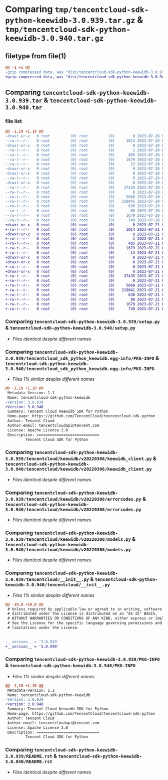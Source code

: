 # Comparing `tmp/tencentcloud-sdk-python-keewidb-3.0.939.tar.gz` & `tmp/tencentcloud-sdk-python-keewidb-3.0.940.tar.gz`

## filetype from file(1)

```diff
@@ -1 +1 @@
-gzip compressed data, was "dist/tencentcloud-sdk-python-keewidb-3.0.939.tar", last modified: Thu Jul 20 00:26:39 2023, max compression
+gzip compressed data, was "dist/tencentcloud-sdk-python-keewidb-3.0.940.tar", last modified: Fri Jul 21 00:44:50 2023, max compression
```

## Comparing `tencentcloud-sdk-python-keewidb-3.0.939.tar` & `tencentcloud-sdk-python-keewidb-3.0.940.tar`

### file list

```diff
@@ -1,19 +1,19 @@
-drwxr-xr-x   0 root         (0) root         (0)        0 2023-07-20 00:26:39.000000 tencentcloud-sdk-python-keewidb-3.0.939/
--rw-r--r--   0 root         (0) root         (0)     1014 2023-07-20 00:26:39.000000 tencentcloud-sdk-python-keewidb-3.0.939/setup.py
-drwxr-xr-x   0 root         (0) root         (0)        0 2023-07-20 00:26:39.000000 tencentcloud-sdk-python-keewidb-3.0.939/tencentcloud_sdk_python_keewidb.egg-info/
--rw-r--r--   0 root         (0) root         (0)        1 2023-07-20 00:26:39.000000 tencentcloud-sdk-python-keewidb-3.0.939/tencentcloud_sdk_python_keewidb.egg-info/dependency_links.txt
--rw-r--r--   0 root         (0) root         (0)      485 2023-07-20 00:26:39.000000 tencentcloud-sdk-python-keewidb-3.0.939/tencentcloud_sdk_python_keewidb.egg-info/SOURCES.txt
--rw-r--r--   0 root         (0) root         (0)     1679 2023-07-20 00:26:39.000000 tencentcloud-sdk-python-keewidb-3.0.939/tencentcloud_sdk_python_keewidb.egg-info/PKG-INFO
--rw-r--r--   0 root         (0) root         (0)       13 2023-07-20 00:26:39.000000 tencentcloud-sdk-python-keewidb-3.0.939/tencentcloud_sdk_python_keewidb.egg-info/top_level.txt
-drwxr-xr-x   0 root         (0) root         (0)        0 2023-07-20 00:26:39.000000 tencentcloud-sdk-python-keewidb-3.0.939/tencentcloud/
-drwxr-xr-x   0 root         (0) root         (0)        0 2023-07-20 00:26:39.000000 tencentcloud-sdk-python-keewidb-3.0.939/tencentcloud/keewidb/
--rw-r--r--   0 root         (0) root         (0)        0 2023-07-20 00:26:39.000000 tencentcloud-sdk-python-keewidb-3.0.939/tencentcloud/keewidb/__init__.py
-drwxr-xr-x   0 root         (0) root         (0)        0 2023-07-20 00:26:39.000000 tencentcloud-sdk-python-keewidb-3.0.939/tencentcloud/keewidb/v20220308/
--rw-r--r--   0 root         (0) root         (0)    37435 2023-07-20 00:26:39.000000 tencentcloud-sdk-python-keewidb-3.0.939/tencentcloud/keewidb/v20220308/keewidb_client.py
--rw-r--r--   0 root         (0) root         (0)        0 2023-07-20 00:26:39.000000 tencentcloud-sdk-python-keewidb-3.0.939/tencentcloud/keewidb/v20220308/__init__.py
--rw-r--r--   0 root         (0) root         (0)     5660 2023-07-20 00:26:39.000000 tencentcloud-sdk-python-keewidb-3.0.939/tencentcloud/keewidb/v20220308/errorcodes.py
--rw-r--r--   0 root         (0) root         (0)   219041 2023-07-20 00:26:39.000000 tencentcloud-sdk-python-keewidb-3.0.939/tencentcloud/keewidb/v20220308/models.py
--rw-r--r--   0 root         (0) root         (0)      630 2023-07-20 00:26:39.000000 tencentcloud-sdk-python-keewidb-3.0.939/tencentcloud/__init__.py
--rw-r--r--   0 root         (0) root         (0)       88 2023-07-20 00:26:39.000000 tencentcloud-sdk-python-keewidb-3.0.939/setup.cfg
--rw-r--r--   0 root         (0) root         (0)     1679 2023-07-20 00:26:39.000000 tencentcloud-sdk-python-keewidb-3.0.939/PKG-INFO
--rw-r--r--   0 root         (0) root         (0)      749 2023-07-20 00:26:39.000000 tencentcloud-sdk-python-keewidb-3.0.939/README.rst
+drwxr-xr-x   0 root         (0) root         (0)        0 2023-07-21 00:44:50.000000 tencentcloud-sdk-python-keewidb-3.0.940/
+-rw-r--r--   0 root         (0) root         (0)     1014 2023-07-21 00:44:49.000000 tencentcloud-sdk-python-keewidb-3.0.940/setup.py
+drwxr-xr-x   0 root         (0) root         (0)        0 2023-07-21 00:44:50.000000 tencentcloud-sdk-python-keewidb-3.0.940/tencentcloud_sdk_python_keewidb.egg-info/
+-rw-r--r--   0 root         (0) root         (0)        1 2023-07-21 00:44:50.000000 tencentcloud-sdk-python-keewidb-3.0.940/tencentcloud_sdk_python_keewidb.egg-info/dependency_links.txt
+-rw-r--r--   0 root         (0) root         (0)      485 2023-07-21 00:44:50.000000 tencentcloud-sdk-python-keewidb-3.0.940/tencentcloud_sdk_python_keewidb.egg-info/SOURCES.txt
+-rw-r--r--   0 root         (0) root         (0)     1679 2023-07-21 00:44:50.000000 tencentcloud-sdk-python-keewidb-3.0.940/tencentcloud_sdk_python_keewidb.egg-info/PKG-INFO
+-rw-r--r--   0 root         (0) root         (0)       13 2023-07-21 00:44:50.000000 tencentcloud-sdk-python-keewidb-3.0.940/tencentcloud_sdk_python_keewidb.egg-info/top_level.txt
+drwxr-xr-x   0 root         (0) root         (0)        0 2023-07-21 00:44:50.000000 tencentcloud-sdk-python-keewidb-3.0.940/tencentcloud/
+drwxr-xr-x   0 root         (0) root         (0)        0 2023-07-21 00:44:50.000000 tencentcloud-sdk-python-keewidb-3.0.940/tencentcloud/keewidb/
+-rw-r--r--   0 root         (0) root         (0)        0 2023-07-21 00:44:49.000000 tencentcloud-sdk-python-keewidb-3.0.940/tencentcloud/keewidb/__init__.py
+drwxr-xr-x   0 root         (0) root         (0)        0 2023-07-21 00:44:50.000000 tencentcloud-sdk-python-keewidb-3.0.940/tencentcloud/keewidb/v20220308/
+-rw-r--r--   0 root         (0) root         (0)    37435 2023-07-21 00:44:49.000000 tencentcloud-sdk-python-keewidb-3.0.940/tencentcloud/keewidb/v20220308/keewidb_client.py
+-rw-r--r--   0 root         (0) root         (0)        0 2023-07-21 00:44:49.000000 tencentcloud-sdk-python-keewidb-3.0.940/tencentcloud/keewidb/v20220308/__init__.py
+-rw-r--r--   0 root         (0) root         (0)     5660 2023-07-21 00:44:49.000000 tencentcloud-sdk-python-keewidb-3.0.940/tencentcloud/keewidb/v20220308/errorcodes.py
+-rw-r--r--   0 root         (0) root         (0)   219041 2023-07-21 00:44:49.000000 tencentcloud-sdk-python-keewidb-3.0.940/tencentcloud/keewidb/v20220308/models.py
+-rw-r--r--   0 root         (0) root         (0)      630 2023-07-21 00:44:49.000000 tencentcloud-sdk-python-keewidb-3.0.940/tencentcloud/__init__.py
+-rw-r--r--   0 root         (0) root         (0)       88 2023-07-21 00:44:50.000000 tencentcloud-sdk-python-keewidb-3.0.940/setup.cfg
+-rw-r--r--   0 root         (0) root         (0)     1679 2023-07-21 00:44:50.000000 tencentcloud-sdk-python-keewidb-3.0.940/PKG-INFO
+-rw-r--r--   0 root         (0) root         (0)      749 2023-07-21 00:44:49.000000 tencentcloud-sdk-python-keewidb-3.0.940/README.rst
```

### Comparing `tencentcloud-sdk-python-keewidb-3.0.939/setup.py` & `tencentcloud-sdk-python-keewidb-3.0.940/setup.py`

 * *Files identical despite different names*

### Comparing `tencentcloud-sdk-python-keewidb-3.0.939/tencentcloud_sdk_python_keewidb.egg-info/PKG-INFO` & `tencentcloud-sdk-python-keewidb-3.0.940/tencentcloud_sdk_python_keewidb.egg-info/PKG-INFO`

 * *Files 1% similar despite different names*

```diff
@@ -1,10 +1,10 @@
 Metadata-Version: 1.1
 Name: tencentcloud-sdk-python-keewidb
-Version: 3.0.939
+Version: 3.0.940
 Summary: Tencent Cloud Keewidb SDK for Python
 Home-page: https://github.com/TencentCloud/tencentcloud-sdk-python
 Author: Tencent Cloud
 Author-email: tencentcloudapi@tencent.com
 License: Apache License 2.0
 Description: ============================
         Tencent Cloud SDK for Python
```

### Comparing `tencentcloud-sdk-python-keewidb-3.0.939/tencentcloud/keewidb/v20220308/keewidb_client.py` & `tencentcloud-sdk-python-keewidb-3.0.940/tencentcloud/keewidb/v20220308/keewidb_client.py`

 * *Files identical despite different names*

### Comparing `tencentcloud-sdk-python-keewidb-3.0.939/tencentcloud/keewidb/v20220308/errorcodes.py` & `tencentcloud-sdk-python-keewidb-3.0.940/tencentcloud/keewidb/v20220308/errorcodes.py`

 * *Files identical despite different names*

### Comparing `tencentcloud-sdk-python-keewidb-3.0.939/tencentcloud/keewidb/v20220308/models.py` & `tencentcloud-sdk-python-keewidb-3.0.940/tencentcloud/keewidb/v20220308/models.py`

 * *Files identical despite different names*

### Comparing `tencentcloud-sdk-python-keewidb-3.0.939/tencentcloud/__init__.py` & `tencentcloud-sdk-python-keewidb-3.0.940/tencentcloud/__init__.py`

 * *Files 1% similar despite different names*

```diff
@@ -10,8 +10,8 @@
 # Unless required by applicable law or agreed to in writing, software
 # distributed under the License is distributed on an "AS IS" BASIS,
 # WITHOUT WARRANTIES OR CONDITIONS OF ANY KIND, either express or implied.
 # See the License for the specific language governing permissions and
 # limitations under the License.
 
 
-__version__ = '3.0.939'
+__version__ = '3.0.940'
```

### Comparing `tencentcloud-sdk-python-keewidb-3.0.939/PKG-INFO` & `tencentcloud-sdk-python-keewidb-3.0.940/PKG-INFO`

 * *Files 1% similar despite different names*

```diff
@@ -1,10 +1,10 @@
 Metadata-Version: 1.1
 Name: tencentcloud-sdk-python-keewidb
-Version: 3.0.939
+Version: 3.0.940
 Summary: Tencent Cloud Keewidb SDK for Python
 Home-page: https://github.com/TencentCloud/tencentcloud-sdk-python
 Author: Tencent Cloud
 Author-email: tencentcloudapi@tencent.com
 License: Apache License 2.0
 Description: ============================
         Tencent Cloud SDK for Python
```

### Comparing `tencentcloud-sdk-python-keewidb-3.0.939/README.rst` & `tencentcloud-sdk-python-keewidb-3.0.940/README.rst`

 * *Files identical despite different names*


